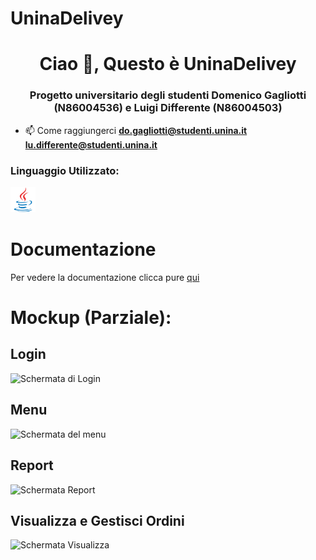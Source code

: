 # UninaDelivey
<h1 align="center">Ciao 👋, Questo è UninaDelivey</h1>
<h3 align="center">Progetto universitario degli studenti Domenico Gagliotti (N86004536) e Luigi Differente (N86004503)</h3>

- 📫 Come raggiungerci **do.gagliotti@studenti.unina.it** **lu.differente@studenti.unina.it**

<h3 align="left">Linguaggio Utilizzato:  <p align="left"> <a href="https://www.java.com" target="_blank" rel="noreferrer"> <img src="https://raw.githubusercontent.com/devicons/devicon/master/icons/java/java-original.svg" alt="java" width="40" height="40"/> </a> </p> </h3>

<h1>Documentazione</h1>
<p>Per vedere la documentazione clicca pure <a href="https://domenicogagliotti.altervista.org/ProgettoOOBD/OO/Documentazione_ObjectOrientation_OOBD2324_06.pdf" target="_blank">qui</a></p>

<h1>Mockup (Parziale):</h1>
<h2>Login</h2>
<img src="https://domenicogagliotti.altervista.org/ProgettoOOBD/OO/login.png" alt="Schermata di Login">
<h2>Menu</h2>
<img src="https://domenicogagliotti.altervista.org/ProgettoOOBD/OO/menu.png" alt="Schermata del menu">
<h2>Report</h2>
<img src="https://domenicogagliotti.altervista.org/ProgettoOOBD/OO/report.png" alt="Schermata Report">
<h2>Visualizza e Gestisci Ordini</h2>
<img src="https://domenicogagliotti.altervista.org/ProgettoOOBD/OO/visualizza.png" alt="Schermata Visualizza">




